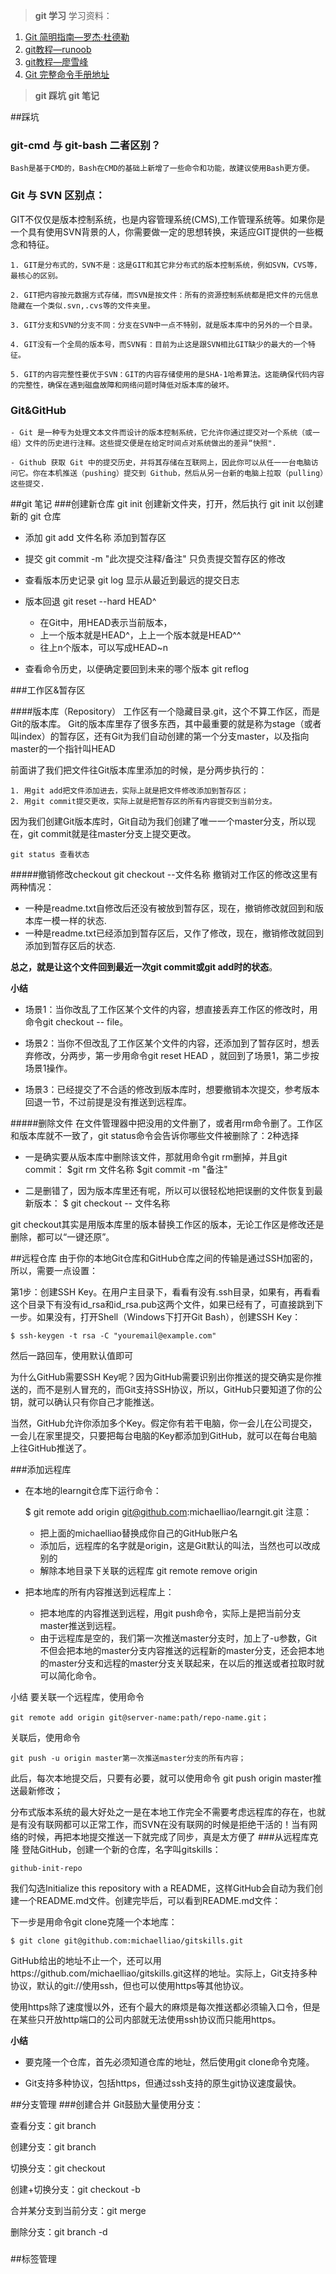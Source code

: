 >**git 学习**
学习资料：
1. [Git 简明指南—罗杰·杜德勒](http://www.runoob.com/manual/git-guide/)
2. [git教程—runoob](http://www.runoob.com/git/git-tutorial.html)
3. [git教程—廖雪峰](https://www.liaoxuefeng.com/wiki/0013739516305929606dd18361248578c67b8067c8c017b000)
4. [Git 完整命令手册地址](http://git-scm.com/docs)

>**git 踩坑**
>**git 笔记**

##踩坑
### git-cmd 与 git-bash 二者区别？

	Bash是基于CMD的，Bash在CMD的基础上新增了一些命令和功能，故建议使用Bash更方便。
	
### Git 与 SVN 区别点：
  GIT不仅仅是版本控制系统，也是内容管理系统(CMS),工作管理系统等。如果你是一个具有使用SVN背景的人，你需要做一定的思想转换，来适应GIT提供的一些概念和特征。

	1. GIT是分布式的，SVN不是：这是GIT和其它非分布式的版本控制系统，例如SVN，CVS等，最核心的区别。
	 
	2. GIT把内容按元数据方式存储，而SVN是按文件：所有的资源控制系统都是把文件的元信息隐藏在一个类似.svn,.cvs等的文件夹里。
	
	3. GIT分支和SVN的分支不同：分支在SVN中一点不特别，就是版本库中的另外的一个目录。
	
	4. GIT没有一个全局的版本号，而SVN有：目前为止这是跟SVN相比GIT缺少的最大的一个特征。
	
	5. GIT的内容完整性要优于SVN：GIT的内容存储使用的是SHA-1哈希算法。这能确保代码内容的完整性，确保在遇到磁盘故障和网络问题时降低对版本库的破坏。
	
### Git&GitHub

	- Git 是一种专为处理文本文件而设计的版本控制系统，它允许你通过提交对一个系统（或一组）文件的历史进行注释。这些提交便是在给定时间点对系统做出的差异“快照".
	
	- Github 获取 Git 中的提交历史，并将其存储在互联网上，因此你可以从任一一台电脑访问它。你在本机推送（pushing）提交到 Github，然后从另一台新的电脑上拉取（pulling）这些提交.

##git 笔记
###创建新仓库 git init
	创建新文件夹，打开，然后执行 
	git init
	以创建新的 git 仓库
- 添加 
		git add 文件名称 添加到暂存区

- 提交
		git commit -m "此次提交注释/备注" 只负责提交暂存区的修改

- 查看版本历史记录
		git log	 	显示从最近到最远的提交日志

- 版本回退
		git reset --hard HEAD^
	* 在Git中，用HEAD表示当前版本，
	* 上一个版本就是HEAD^，上上一个版本就是HEAD^^
	* 往上n个版本，可以写成HEAD~n
	
		
- 查看命令历史，以便确定要回到未来的哪个版本	
		git reflog

###工作区&暂存区

####版本库（Repository）
	工作区有一个隐藏目录.git，这个不算工作区，而是Git的版本库。
Git的版本库里存了很多东西，其中最重要的就是称为stage（或者叫index）的暂存区，还有Git为我们自动创建的第一个分支master，以及指向master的一个指针叫HEAD

前面讲了我们把文件往Git版本库里添加的时候，是分两步执行的：

    1. 用git add把文件添加进去，实际上就是把文件修改添加到暂存区；
    2. 用git commit提交更改，实际上就是把暂存区的所有内容提交到当前分支。

因为我们创建Git版本库时，Git自动为我们创建了唯一一个master分支，所以现在，git commit就是往master分支上提交更改。

	git status 查看状态
#####撤销修改checkout
	git checkout --文件名称 撤销对工作区的修改这里有两种情况：

  * 一种是readme.txt自修改后还没有被放到暂存区，现在，撤销修改就回到和版本库一模一样的状态.
  * 一种是readme.txt已经添加到暂存区后，又作了修改，现在，撤销修改就回到添加到暂存区后的状态.

**总之，就是让这个文件回到最近一次git commit或git add时的状态**。

**小结**

- 场景1：当你改乱了工作区某个文件的内容，想直接丢弃工作区的修改时，用命令git checkout -- file。

- 场景2：当你不但改乱了工作区某个文件的内容，还添加到了暂存区时，想丢弃修改，分两步，第一步用命令git reset HEAD <file>，就回到了场景1，第二步按场景1操作。

- 场景3：已经提交了不合适的修改到版本库时，想要撤销本次提交，参考版本回退一节，不过前提是没有推送到远程库。

#####删除文件
在文件管理器中把没用的文件删了，或者用rm命令删了。工作区和版本库就不一致了，git status命令会告诉你哪些文件被删除了：2种选择
- 一是确实要从版本库中删除该文件，那就用命令git rm删掉，并且git commit：
		$git rm 文件名称
		$git commit -m "备注"

- 二是删错了，因为版本库里还有呢，所以可以很轻松地把误删的文件恢复到最新版本：
		$ git checkout -- 文件名称

git checkout其实是用版本库里的版本替换工作区的版本，无论工作区是修改还是删除，都可以“一键还原”。

##远程仓库
由于你的本地Git仓库和GitHub仓库之间的传输是通过SSH加密的，所以，需要一点设置：

第1步：创建SSH Key。在用户主目录下，看看有没有.ssh目录，如果有，再看看这个目录下有没有id_rsa和id_rsa.pub这两个文件，如果已经有了，可直接跳到下一步。如果没有，打开Shell（Windows下打开Git Bash），创建SSH Key：

	$ ssh-keygen -t rsa -C "youremail@example.com" 
 然后一路回车，使用默认值即可

为什么GitHub需要SSH Key呢？因为GitHub需要识别出你推送的提交确实是你推送的，而不是别人冒充的，而Git支持SSH协议，所以，GitHub只要知道了你的公钥，就可以确认只有你自己才能推送。

当然，GitHub允许你添加多个Key。假定你有若干电脑，你一会儿在公司提交，一会儿在家里提交，只要把每台电脑的Key都添加到GitHub，就可以在每台电脑上往GitHub推送了。

###添加远程库
* 在本地的learngit仓库下运行命令：

	$ git remote add origin git@github.com:michaelliao/learngit.git
注意：
	* 把上面的michaelliao替换成你自己的GitHub账户名
	* 添加后，远程库的名字就是origin，这是Git默认的叫法，当然也可以改成别的
	* 解除本地目录下关联的远程库 git remote remove origin
* 把本地库的所有内容推送到远程库上：
	- 把本地库的内容推送到远程，用git push命令，实际上是把当前分支master推送到远程。
	- 由于远程库是空的，我们第一次推送master分支时，加上了-u参数，Git不但会把本地的master分支内容推送的远程新的master分支，还会把本地的master分支和远程的master分支关联起来，在以后的推送或者拉取时就可以简化命令。

小结
要关联一个远程库，使用命令

	git remote add origin git@server-name:path/repo-name.git；

关联后，使用命令

	git push -u origin master第一次推送master分支的所有内容；

此后，每次本地提交后，只要有必要，就可以使用命令
	git push origin master推送最新修改；

分布式版本系统的最大好处之一是在本地工作完全不需要考虑远程库的存在，也就是有没有联网都可以正常工作，而SVN在没有联网的时候是拒绝干活的！当有网络的时候，再把本地提交推送一下就完成了同步，真是太方便了
###从远程库克隆
登陆GitHub，创建一个新的仓库，名字叫gitskills：

	github-init-repo
我们勾选Initialize this repository with a README，这样GitHub会自动为我们创建一个README.md文件。创建完毕后，可以看到README.md文件：

下一步是用命令git clone克隆一个本地库：

	$ git clone git@github.com:michaelliao/gitskills.git

GitHub给出的地址不止一个，还可以用https://github.com/michaelliao/gitskills.git这样的地址。实际上，Git支持多种协议，默认的git://使用ssh，但也可以使用https等其他协议。

使用https除了速度慢以外，还有个最大的麻烦是每次推送都必须输入口令，但是在某些只开放http端口的公司内部就无法使用ssh协议而只能用https。

**小结**
- 要克隆一个仓库，首先必须知道仓库的地址，然后使用git clone命令克隆。

- Git支持多种协议，包括https，但通过ssh支持的原生git协议速度最快。

##分支管理
###创建合并
Git鼓励大量使用分支：

查看分支：git branch

创建分支：git branch <name>

切换分支：git checkout <name>

创建+切换分支：git checkout -b <name>

合并某分支到当前分支：git merge <name>

删除分支：git branch -d <name>
###
###
###
###
##标签管理